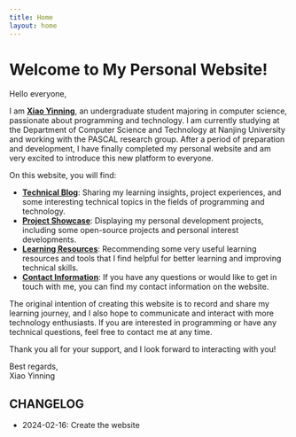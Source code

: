 ```yaml
---
title: Home
layout: home
---
```


<!-- # 欢迎来到我的个人网站！



大家好，
  

我是 **[肖胤凝](https://github.com/ningninger)**，一名热爱编程和技术的**计算机专业本科生**，目前就读于南京大学计算机科学与技术系，并在PASCAL研究组中进行工作。经过一段时间的筹备和开发，我终于完成了自己的个人网站，并且非常兴奋地向大家介绍这个新平台。

在这个网站上，你会发现：

+ **[技术博客]()**：分享我在编程和技术领域的学习心得、项目经验以及一些有趣的技术话题。
+ **[项目展示]()**：展示我个人开发的项目，包括一些开源项目和个人兴趣开发。
+ **[学习资源]()**：推荐一些我觉得非常有用的学习资源和工具，帮助大家更好地学习和提升技术能力。
+ **[联系方式]()**：如果你有任何问题或想与我交流，可以通过网站上的联系方式找到我。

创建这个网站的初衷是希望能够记录和分享我的学习历程，同时也希望能与更多的技术爱好者进行交流和互动。如果你对编程感兴趣，或者有任何技术问题，欢迎随时与我联系。

感谢大家的支持，期待与你们的交流！

祝好，  
肖胤凝 -->



# **Welcome to My Personal Website!**    

Hello everyone,

I am **[Xiao Yinning](https://github.com/ningninger)**, an undergraduate student majoring in computer science, passionate about programming and technology. I am currently studying at the Department of Computer Science and Technology at Nanjing University and working with the PASCAL research group. After a period of preparation and development, I have finally completed my personal website and am very excited to introduce this new platform to everyone.

On this website, you will find:

+ **[Technical Blog]()**: Sharing my learning insights, project experiences, and some interesting technical topics in the fields of programming and technology.
+ **[Project Showcase]()**: Displaying my personal development projects, including some open-source projects and personal interest developments.
+ **[Learning Resources]()**: Recommending some very useful learning resources and tools that I find helpful for better learning and improving technical skills.
+ **[Contact Information]()**: If you have any questions or would like to get in touch with me, you can find my contact information on the website.

The original intention of creating this website is to record and share my learning journey, and I also hope to communicate and interact with more technology enthusiasts. If you are interested in programming or have any technical questions, feel free to contact me at any time.

Thank you all for your support, and I look forward to interacting with you!

Best regards,  
Xiao Yinning

 
## **CHANGELOG**
- 2024-02-16: Create the website